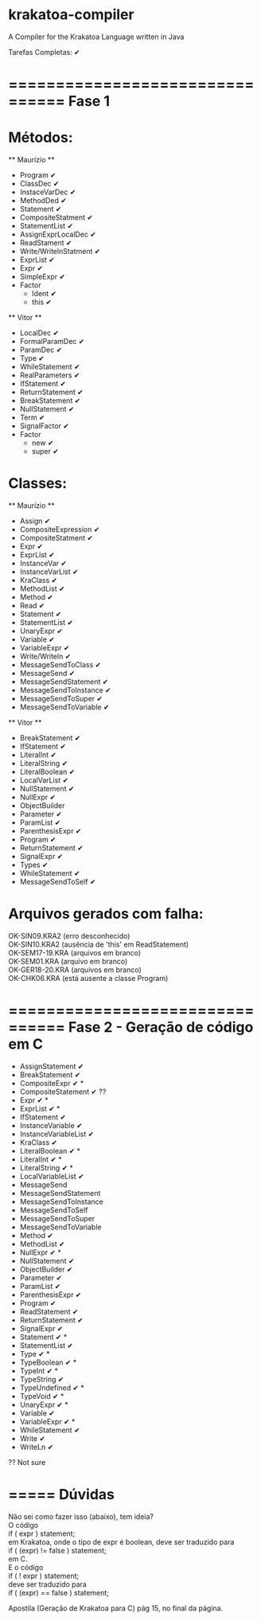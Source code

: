 # krakatoa-compiler
A Compiler for the Krakatoa Language written in Java

Tarefas Completas: ✔

================================
Fase 1
================================

Métodos:
================
** Maurízio **

* Program ✔
* ClassDec ✔
* InstaceVarDec ✔
* MethodDed ✔
* Statement ✔
* CompositeStatment ✔
* StatementList ✔
* AssignExprLocalDec ✔
* ReadStament  ✔
* Write/WritelnStatment ✔
* ExprList ✔
* Expr ✔
* SimpleExpr ✔
* Factor
    * Ident ✔
    * this ✔

** Vitor **

* LocalDec ✔
* FormalParamDec ✔
* ParamDec ✔
* Type ✔
* WhileStatement ✔
* RealParameters ✔
* IfStatement ✔
* ReturnStatement ✔
* BreakStatement ✔
* NullStatement ✔
* Term ✔
* SignalFactor ✔
* Factor
    * new ✔
    * super ✔

Classes:
================

** Maurízio **

* Assign ✔
* CompositeExpression ✔
* CompositeStatment ✔
* Expr ✔
* ExprList ✔
* InstanceVar ✔
* InstanceVarList ✔
* KraClass ✔
* MethodList ✔
* Method ✔
* Read ✔
* Statement ✔
* StatementList ✔
* UnaryExpr ✔
* Variable ✔
* VariableExpr ✔
* Write/Writeln ✔
* MessageSendToClass ✔
* MessageSend ✔
* MessageSendStatement ✔
* MessageSendToInstance ✔
* MessageSendToSuper ✔
* MessageSendToVariable ✔

** Vitor **

* BreakStatement ✔
* IfStatement ✔
* LiteralInt ✔
* LiteralString ✔
* LiteralBoolean ✔
* LocalVarList ✔
* NullStatement ✔
* NullExpr ✔
* ObjectBuilder
* Parameter ✔
* ParamList ✔
* ParenthesisExpr ✔
* Program ✔
* ReturnStatement ✔
* SignalExpr ✔
* Types ✔
* WhileStatement ✔
* MessageSendToSelf ✔

Arquivos gerados com falha:
================
OK-SIN09.KRA2	(erro desconhecido)  
OK-SIN10.KRA2	(ausência de 'this' em ReadStatement)  
OK-SEM17-19.KRA	(arquivos em branco)  
OK-SEM01.KRA	(arquivo em branco)    
OK-GER18-20.KRA	(arquivos em branco)  
OK-CHK06.KRA	(está ausente a classe Program)  

================================
Fase 2 - Geração de código em C
================================

* AssignStatement ✔
* BreakStatement ✔
* CompositeExpr  ✔ *
* CompositeStatement ✔ ??
* Expr ✔ *
* ExprList ✔ *
* IfStatement ✔
* InstanceVariable ✔
* InstanceVariableList ✔
* KraClass ✔
* LiteralBoolean ✔ *
* LiteralInt ✔ *
* LiteralString ✔ *
* LocalVariableList ✔
* MessageSend
* MessageSendStatement
* MessageSendToInstance
* MessageSendToSelf
* MessageSendToSuper
* MessageSendToVariable
* Method ✔
* MethodList ✔
* NullExpr ✔ *
* NullStatement ✔ 
* ObjectBuilder ✔
* Parameter ✔
* ParamList ✔
* ParenthesisExpr ✔
* Program ✔
* ReadStatement ✔
* ReturnStatement ✔
* SignalExpr ✔
* Statement ✔ *
* StatementList ✔
* Type ✔ *
* TypeBoolean ✔ *
* TypeInt ✔ *
* TypeString ✔
* TypeUndefined ✔ *
* TypeVoid ✔ *
* UnaryExpr ✔ *
* Variable ✔
* VariableExpr ✔ *
* WhileStatement ✔
* Write ✔
* WriteLn ✔

?? Not sure

=====
Dúvidas
=====
Não sei como fazer isso (abaixo), tem ideia?  
O código  
	if ( expr ) statement;  
em Krakatoa, onde o tipo de expr  é boolean, deve ser traduzido para   
	if ( (expr) != false ) statement;  
em C.   
E o código   
	if ( ! expr ) statement;  
deve ser traduzido para  
	if ( (expr) == false ) statement;  
          
Apostila (Geração de Krakatoa para C) pág 15, no final da página.  
